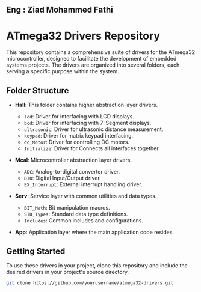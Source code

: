 <h2>Eng : Ziad Mohammed Fathi </h2>

# ATmega32 Drivers Repository

This repository contains a comprehensive suite of drivers for the ATmega32 microcontroller, designed to facilitate the development of embedded systems projects. The drivers are organized into several folders, each serving a specific purpose within the system.

## Folder Structure

- **Hall**: This folder contains higher abstraction layer drivers.
  - `lcd`: Driver for interfacing with LCD displays.
  - `bcd`: Driver for interfacing with 7-Segment displays.
  - `ultrasonic`: Driver for ultrasonic distance measurement.
  - `keypad`: Driver for matrix keypad interfacing.
  - `dc_Motor`: Driver for controlling DC motors.
  - `Initialize`: Driver for Connects all interfaces together.

- **Mcal**: Microcontroller abstraction layer drivers.
  - `ADC`: Analog-to-digital converter driver.
  - `DIO`: Digital Input/Output driver.
  - `EX_Interrupt`: External interrupt handling driver.

- **Serv**: Service layer with common utilities and data types.
  - `BIT_Math`: Bit manipulation macros.
  - `STD_Types`: Standard data type definitions.
  - `Includes`: Common includes and configurations.

- **App**: Application layer where the main application code resides.

## Getting Started

To use these drivers in your project, clone this repository and include the desired drivers in your project's source directory.

```bash
git clone https://github.com/yourusername/atmega32-drivers.git

